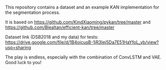 This repository contains a dataset and an example KAN implementation for the segmentation process.

It is based on https://github.com/KindXiaoming/pykan/tree/master and
https://github.com/Blealtan/efficient-kan/tree/master

Dataset link (DSB2018 and my data) for tests: https://drive.google.com/file/d/1B4oicusB-1jR3Iej5Da7E51HaYfoL_yb/view?usp=sharing

The play is endless, especially with the combination of ConvLSTM and VAE. Good luck to you!
